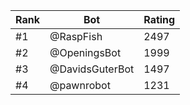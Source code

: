 Rank|Bot|Rating
---|---|---
#1|@RaspFish|2497
#2|@OpeningsBot|1999
#3|@DavidsGuterBot|1497
#4|@pawnrobot|1231
